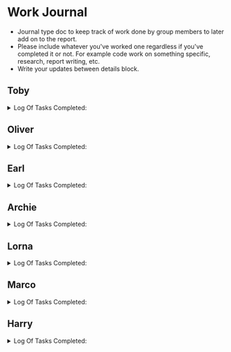 # Work Journal
* Journal type doc to keep track of work done by group members to later add on to the report.
* Please include whatever you've worked one regardless if you've completed it or not. For example code work on something specific, research, report writing, etc.
* Write your updates between details block.
## Toby
<details>
<summary> 
  Log Of Tasks Completed:
</summary>
* working on login screen
</details>

## Oliver
<details>
<summary> 
  Log Of Tasks Completed:
</summary>

* ### _8/11/23:_
    * Created server and database through XAMPP to test usability with this project.
    * Created crude databse design using MyPhpAdmin and MySQLWorkbench.
    * Created Github Repo to share with group.

*  ### _7/2/24:_
    * Revised database schema to allign more with the project scope.
    * Developed basic web pages for use as homepage, login, and signup interfaces.
    * Implemented basic web functionality (using PHP) to connect website to database, manage session data post-login, and handle redirections as needed.

* ### _17/02/24:_
    * Added new constraints and tables to database. It is now better suited for a working model of the website. although will require some more work to make it suitable for deployment.
    * Changed the way the database is stored to two .sql files (for schema and data). This should streamline the process of building and uploading different versions of the database.
    * Created the 'Features and pages' file to list the needed pages and features that we need to discuss in our weekly meetings.
    * Reorganised the repo to make it easier to work with.
 
* ### _10/03/2024:_
    * The able on the homepage table now reads directly from the database. This code can be used elsewhere with a little modification
    * Added the associative arrays 'get_urgency_string' and 'get_resolved_status' to return the level of urgency / resolved status in a string format
    * Added the 'shorten' php function
    * Updated the style guides with some provisional rules
 
* ### _13/03/2024:_
    * Reorganised the file structure for ease of use
    * Added the scripts to give the light / dark mode bulb functionality. the scripts and CSS for this are located in the _main.js_ and _main.css_ respectively so the button can remain functional when copy & pasted
    * Changed the way we connect to the database by creating a wrapper class for mysqli
    * Changed the way the _POST is handeled in _login.php_ and _signup.php_

* ### _14/03/2024:_
    * Started work on the PHP handler, controller and View classess for the feedback reports. This can be used for getting, updating and creating enw feedback reports.
    * Started work on making a clickable-row class that will link to the relevant feedback report page when clicked on. This is currently only implemented in index.php.
    * Added the protected connect() function to the Database class. This can be used by child classes to establish a conection with the database
    * Changed some databas table structures and renamed all occurrences (in both the database and codebase) of the word _report_ with _feedback_ for continuity throughout the app and documentation.
 
* ### _18/03/2024:_
    * Finished working on the PHP handler class for feedback reports.
    * Fixed some minor bugs within the signup and login pages
    * Added the _'comment_user_rating'_ and _'feedback_user_rating'_tables to track if a user has liked / disliked a coment or feedback report before
    * Changed the Database class to make it static and changed the _'connect()'_ function to establish and return a connection to the database
   
</details>

## Earl
<details>
<summary> 
  Log Of Tasks Completed:
</summary>
  

* ### _14/02/24:_
    * Created a shared document to be used as the basis for our summary report.
    * Added structure to the summary report with headings to outline the required sections as detailed on the 	  assignment brief.

* ### _25/03/24:_
    * Completed Lecture notes and extracted keywords.

* ### _31/03/24:_
    * Researched PHP, HTML, CSS and JavaScript.
    * Added Header and Footer HTML files.
    * Applied CSS consistently across all pages and centered main content.
    * Code restructuring.

* ### _1/04/24:_
    * Header buttons hidden depending on the current page.
    * Implemented logout button.
    * Improved CSS styling for forms featured on login.php, recoverPassword.php, reregisterPassword.php and signup.php.
    * Created dropdown menu for when hovering over the profile badge.
    * Added Profile and Settings buttons to hover menu.
    * Moved Logout button to hover menu.

* ### _3/04/24:_
    * Added the example content from feedback.php to index.php and linked the pages
    * Improved styling of index.php and feedback.php
    * Implemented "heart" button to feedback.php


</details>

## Archie
<details>
<summary> 
  Log Of Tasks Completed:
</summary>
  
</details>

## Lorna
<details>
<summary> 
  Log Of Tasks Completed:
</summary>
  
</details>

## Marco
<details>
<summary> 
  Log Of Tasks Completed:
</summary>


* ### _17/02/24:_
    * Researched PHP and PHP encryption, created a branch.
    * Database troubleshooting with Oliver, changed password field to varchar 255 datatype.
    * Implemented password hashing encryption, tested successfully.
 
* ### _14/03/24:_
    * Started work on forgot password implementation. Going with a simple memorable word prompt as a first attempt.
    * Researching into doing email verification.
    

</details>

## Harry
<details>
<summary> 
  Log Of Tasks Completed:
</summary>
  
</details>
